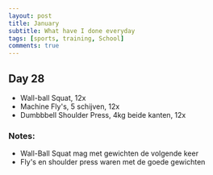 ```yaml
---
layout: post
title: January
subtitle: What have I done everyday
tags: [sports, training, School]
comments: true
---
```


## Day 28
* Wall-ball Squat, 12x
* Machine Fly's, 5 schijven, 12x
* Dumbbbell Shoulder Press, 4kg beide kanten, 12x  
### Notes:
* Wall-Ball Squat mag met gewichten de volgende keer  
* Fly's en shoulder press waren met de goede gewichten
